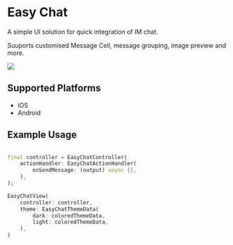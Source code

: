 # Easy Chat

A simple UI solution for quick integration of IM chat.

Suuports customised Message Cell, message grouping, image preview and more.

[<image src="https://i0.wp.com/tealseed.com/wp-content/uploads/2024/08/header.png?resize=2048%2C683&ssl=1" />](https://tealseed.com)

## Supported Platforms

- iOS
- Android

## Example Usage

```dart

final controller = EasyChatController(
    actionHandler: EasyChatActionHandler(
        onSendMessage: (output) async {},
    ),
);

EasyChatView(
    controller: controller,
    theme: EasyChatThemeData(
        dark: coloredThemeData,
        light: coloredThemeData,
    ),
)
```
